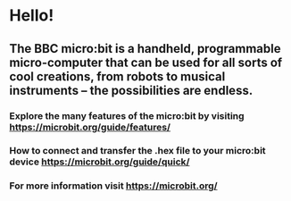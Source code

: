 # Hello!
## The BBC micro:bit is a handheld, programmable micro-computer that can be used for all sorts of cool creations, from robots to musical instruments – the possibilities are endless.
### Explore the many features of the micro:bit by visiting https://microbit.org/guide/features/
### How to connect and transfer the .hex file to your micro:bit device https://microbit.org/guide/quick/
### For more information visit https://microbit.org/
